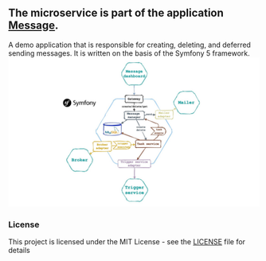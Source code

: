 The microservice is part of the application [Message](https://github.com/pvelx/k8s-message-demo).
---

A demo application that is responsible for creating, deleting, and deferred sending messages. 
It is written on the basis of the Symfony 5 framework.
![Scheme](./scheme-v2.jpg)

### License

This project is licensed under the MIT License - see the [LICENSE](LICENSE) file for details
